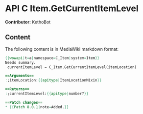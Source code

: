 # API C Item.GetCurrentItemLevel

**Contributor:** KethoBot

## Content

The following content is in MediaWiki markdown format:

```mediawiki
{{wowapi|t=a|namespace=C_Item|system=Item}}
Needs summary.
 currentItemLevel = C_Item.GetCurrentItemLevel(itemLocation)

==Arguments==
:;itemLocation:{{apitype|ItemLocationMixin}}

==Returns==
:;currentItemLevel:{{apitype|number?}}

==Patch changes==
* {{Patch 8.0.1|note=Added.}}
```